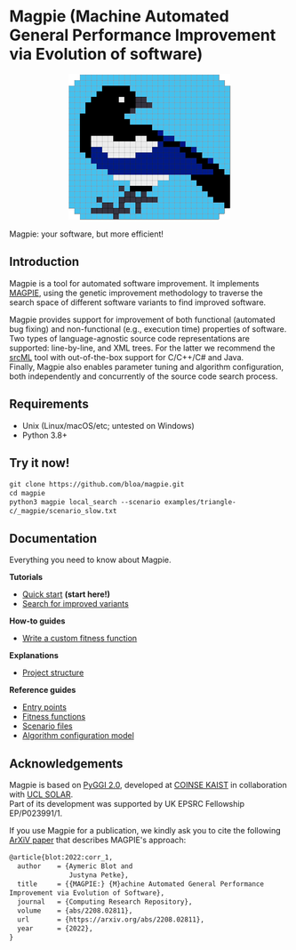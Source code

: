 # Magpie (Machine Automated General Performance Improvement via Evolution of software)

<p align="center">
  <img alt="MAGPIE logo" src="./docs/logo_magpie.png" />
</p>

Magpie: your software, but more efficient!

## Introduction

Magpie is a tool for automated software improvement.
It implements [MAGPIE](#citation), using the genetic improvement methodology to traverse the search space of different software variants to find improved software.

Magpie provides support for improvement of both functional (automated bug fixing) and non-functional (e.g., execution time) properties of software.  
Two types of language-agnostic source code representations are supported: line-by-line, and XML trees.
For the latter we recommend the [srcML](https://www.srcml.org/) tool with out-of-the-box support for C/C++/C# and Java.  
Finally, Magpie also enables parameter tuning and algorithm configuration, both independently and concurrently of the source code search process.


## Requirements

- Unix (Linux/macOS/etc; untested on Windows)
- Python 3.8+


## Try it now!

    git clone https://github.com/bloa/magpie.git
    cd magpie
    python3 magpie local_search --scenario examples/triangle-c/_magpie/scenario_slow.txt


## Documentation

Everything you need to know about Magpie.

**Tutorials**

- [Quick start](./docs/tutorials/quick_start.md) **(start here!)**
- [Search for improved variants](./docs/tutorials/search.md)

**How-to guides**

- [Write a custom fitness function](./docs/howto/custom_fitness_function.md)

**Explanations**

- [Project structure](./docs/explanations/project_structure.md)

**Reference guides**

- [Entry points](./docs/reference/entry_points.md)
- [Fitness functions](./docs/reference/fitness_functions.md)
- [Scenario files](./docs/reference/scenario_file.md)
- [Algorithm configuration model](./docs/params_model.md)


## Acknowledgements

Magpie is based on [PyGGI 2.0](https://github.com/coinse/pyggi), developed at [COINSE KAIST](https://coinse.kaist.ac.kr/) in collaboration with [UCL SOLAR](https://solar.cs.ucl.ac.uk/).  
Part of its development was supported by UK EPSRC Fellowship EP/P023991/1.

If you use Magpie for a publication, we kindly ask you to cite the following [ArXiV paper](https://arxiv.org/abs/2208.02811) that describes MAGPIE's approach:

```
@article{blot:2022:corr_1,
  author    = {Aymeric Blot and
               Justyna Petke},
  title     = {{MAGPIE:} {M}achine Automated General Performance Improvement via Evolution of Software},
  journal   = {Computing Research Repository},
  volume    = {abs/2208.02811},
  url       = {https://arxiv.org/abs/2208.02811},
  year      = {2022},
}
```


